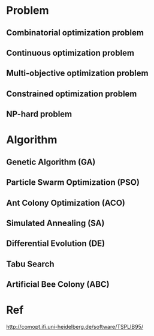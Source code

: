 # Problem

## Combinatorial optimization problem

## Continuous optimization problem

## Multi-objective optimization problem

## Constrained optimization problem

## NP-hard problem

# Algorithm

## Genetic Algorithm (GA)

## Particle Swarm Optimization (PSO)

## Ant Colony Optimization (ACO)

## Simulated Annealing (SA)

## Differential Evolution (DE)

## Tabu Search

## Artificial Bee Colony (ABC)

# Ref

http://comopt.ifi.uni-heidelberg.de/software/TSPLIB95/